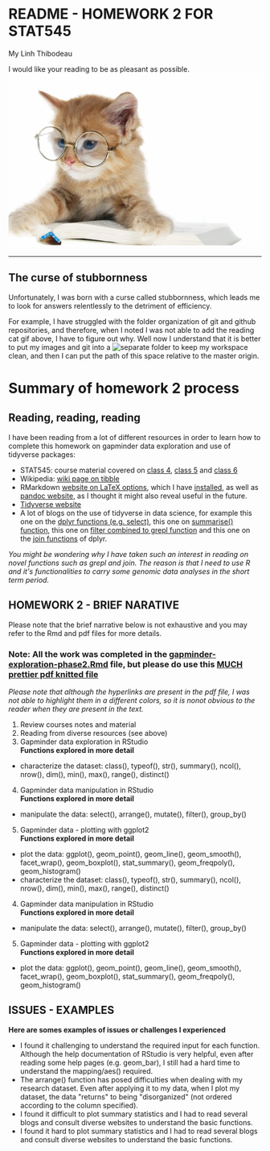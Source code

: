# README - HOMEWORK 2 FOR STAT545
My Linh Thibodeau

I would like your reading to be as pleasant as possible.  
![cat reading](/scratch-space/cat_read.gif)  

***

## The curse of stubbornness 
Unfortunately, I was born with a curse called stubbornness, which leads me to look for answers relentlessly to the detriment of efficiency. 

For example, I have struggled with the folder organization of git and github repositories, and therefore, when I noted I was not able to add the reading cat gif above, I have to figure out why. Well now I understand that it is better to put my images and git into a ![separate folder](https://github.com/mylinhthibodeau/STAT545-HW-thibodeau-mylinh/tree/master/scratch-space) to keep my workspace clean, and then I can put the path of this space relative to the master origin.

# Summary of homework 2 process  
## Reading, reading, reading  

I have been reading from a lot of different resources in order to learn how to complete this homework on gapminder data exploration and use of tidyverse packages:
- STAT545: course material covered on [class 4](http://stat545.com/cm004_claim-repo-test-drive-rmd.html), [class 5](http://stat545.com/cm005_tidyverse-tibbles.html) and [class 6](http://stat545.com/cm006_tibbles-dplyr-ggplot2.html)  
- Wikipedia: [wiki page on tibble](http://www.sthda.com/english/wiki/tibble-data-format-in-r-best-and-modern-way-to-work-with-your-data)
- RMarkdown [website on LaTeX options](http://rmarkdown.rstudio.com/pdf_document_format.html), which I have [installed](http://tug.org/mactex/), as well as [pandoc website](http://pandoc.org/installing.html), as I thought it might also reveal useful in the future.  
- [Tidyverse website](http://ggplot2.tidyverse.org/reference/)  
- A lot of blogs on the use of tidyverse in data science, for example this one on the [dplyr functions (e.g. select)](https://info201-s17.github.io/book/introduction-to-the-dplyr-package.html), this one on [summarise() function](http://www.datacarpentry.org/R-genomics/04-dplyr.html), this one on [filter combined to grepl function](https://stackoverflow.com/questions/22850026/filtering-row-which-contains-a-certain-string-using-dplyr) and this one on the [join functions](http://www.datacarpentry.org/R-genomics/04-dplyr.html) of dplyr.   

*You might be wondering why I have taken such an interest in reading on novel functions such as grepl and join. The reason is that I need to use R and it's functionalities to carry some genomic data analyses in the short term period.*  

## HOMEWORK 2 - BRIEF NARATIVE  
Please note that the brief narrative below is not exhaustive and you may refer to the Rmd and pdf files for more details.  
### Note: All the work was completed in the [gapminder-exploration-phase2.Rmd](https://github.com/mylinhthibodeau/STAT545-HW-thibodeau-mylinh/blob/master/stat545-hw2-thibodeau-mylinh/gapminder-exploration-phase2.Rmd) file, but please do use this [MUCH prettier pdf knitted file](https://github.com/mylinhthibodeau/STAT545-HW-thibodeau-mylinh/blob/master/stat545-hw2-thibodeau-mylinh/gapminder-exploration-phase2.pdf)  
*Please note that although the hyperlinks are present in the pdf file, I was not able to highlight them in a different colors, so it is nonot obvious to the reader when they are present in the text.*  

1. Review courses notes and material  
2. Reading from diverse resources (see above)    
3. Gapminder data exploration in RStudio  
**Functions explored in more detail**
- characterize the dataset: class(), typeof(), str(), summary(), ncol(), nrow(), dim(), min(), max(), range(), distinct()  
4. Gapminder data manipulation in RStudio  
**Functions explored in more detail**  
- manipulate the data: select(), arrange(), mutate(), filter(), group_by()  
5. Gapminder data - plotting with ggplot2  
**Functions explored in more detail**  
- plot the data: ggplot(), geom_point(), geom_line(), geom_smooth(), facet_wrap(), geom_boxplot(), stat_summary(), geom_freqpoly(), geom_histogram()  
- characterize the dataset: class(), typeof(), str(), summary(), ncol(), nrow(), dim(), min(), max(), range(), distinct()  
4. Gapminder data manipulation in RStudio  
**Functions explored in more detail**   
- manipulate the data: select(), arrange(), mutate(), filter(), group_by()  
5. Gapminder data - plotting with ggplot2  
**Functions explored in more detail**  
- plot the data: ggplot(), geom_point(), geom_line(), geom_smooth(), facet_wrap(), geom_boxplot(), stat_summary(), geom_freqpoly(), geom_histogram()  

## ISSUES - EXAMPLES  
**Here are somes examples of issues or challenges I experienced**  
* I found it challenging to understand the required input for each function. Although the help documentation of RStudio is very helpful, even after reading some help pages (e.g. geom_bar), I still had a hard time to understand the mapping/aes() required.  
* The arrange() function has posed difficulties when dealing with my research dataset. Even after applying it to my data, when I plot my dataset, the data "returns" to being "disorganized" (not ordered according to the column specified).  
* I found it difficult to plot summary statistics and I had to read several blogs and consult diverse websites to understand the basic functions.  
* I found it hard to plot summary statistics and I had to read several blogs and consult diverse websites to understand the basic functions.

